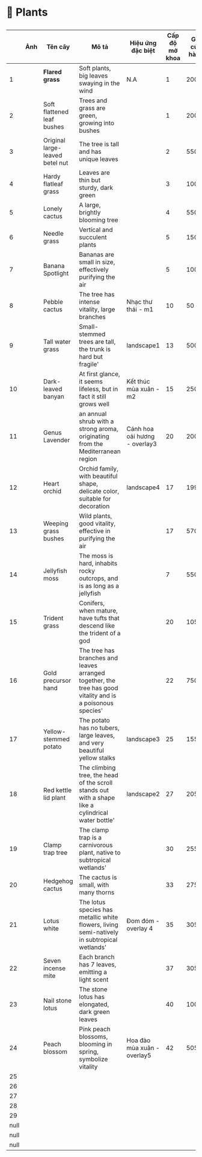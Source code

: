 # 🌱 Plants

##

<table><thead><tr><th data-type="number"></th><th>Ảnh</th><th>Tên cây</th><th>Mô tả</th><th>Hiệu ứng đặc biệt</th><th>Cấp độ mở khoa </th><th>Giá cửa hàng</th><th>Giá sử dụng</th><th>Tiền tệ</th></tr></thead><tbody><tr><td>1</td><td><img src="https://i.imgur.com/6j80exi.png" alt=""></td><td><strong>Flared grass</strong><br><br></td><td>Soft plants, big leaves swaying in the wind</td><td>N.A</td><td>1</td><td>200</td><td>200</td><td>oxygen</td></tr><tr><td>2</td><td><img src="https://i.imgur.com/bPAiNFt.png" alt=""></td><td>Soft flattened leaf bushes</td><td>Trees and grass are green, growing into bushes</td><td></td><td>1</td><td>200</td><td>200</td><td>oxygen</td></tr><tr><td>3</td><td><img src="https://i.imgur.com/mHWqeAk.png" alt=""></td><td>Original large-leaved betel nut</td><td>The tree is tall and has unique leaves</td><td></td><td>2</td><td>5500</td><td>1000</td><td>oxygen</td></tr><tr><td>4</td><td><img src="https://i.imgur.com/T4biogw.png" alt=""></td><td>Hardy flatleaf grass</td><td>Leaves are thin but sturdy, dark green</td><td></td><td>3</td><td>1000</td><td>500</td><td>oxygen</td></tr><tr><td>5</td><td><img src="https://i.imgur.com/cv95wOM.png" alt=""></td><td>Lonely cactus</td><td>A large, brightly blooming tree</td><td></td><td>4</td><td>5500</td><td>2000</td><td>oxygen</td></tr><tr><td>6</td><td><img src="https://i.imgur.com/g3MDlIV.png" alt=""></td><td>Needle grass</td><td>Vertical and succulent plants</td><td></td><td>5</td><td>1500</td><td>1000</td><td>oxygen</td></tr><tr><td>7</td><td><img src="https://i.imgur.com/cqQUJoy.png" alt=""></td><td>Banana Spotlight</td><td>Bananas are small in size, effectively purifying the air</td><td></td><td>5</td><td>100</td><td>5500</td><td>gemstone</td></tr><tr><td>8</td><td><img src="https://i.imgur.com/FZk0gxp.png" alt=""></td><td>Pebble cactus</td><td>The tree has intense vitality, large branches</td><td>Nhạc thư thái - m1</td><td>10</td><td>50</td><td>11500</td><td>ticket</td></tr><tr><td>9</td><td><img src="https://i.imgur.com/iQnZzlw.png" alt=""></td><td>Tall water grass</td><td>Small-stemmed trees are tall, the trunk is hard but fragile'</td><td>landscape1</td><td>13</td><td>5000</td><td>7500</td><td>oxygen</td></tr><tr><td>10</td><td><img src="https://i.imgur.com/4JgycKC.png" alt=""></td><td>Dark-leaved banyan</td><td>At first glance, it seems lifeless, but in fact it still grows well</td><td>Kết thúc mùa xuân - m2</td><td>15</td><td>25000</td><td>20000</td><td>oxygen</td></tr><tr><td>11</td><td><img src="https://i.imgur.com/SweLuPI.png" alt=""></td><td>Genus Lavender</td><td>an annual shrub with a strong aroma, originating from the Mediterranean region</td><td>Cánh hoa oải hương - overlay3</td><td>20</td><td>20000</td><td>20000</td><td>ticket</td></tr><tr><td>12</td><td><img src="https://i.imgur.com/HBKBzO2.png" alt=""></td><td>Heart orchid</td><td>Orchid family, with beautiful shape, delicate color, suitable for decoration</td><td>landscape4</td><td>17</td><td>199</td><td>5500</td><td>gemstone</td></tr><tr><td>13</td><td><img src="https://i.imgur.com/8TC2PNr.png" alt=""></td><td>Weeping grass bushes</td><td>Wild plants, good vitality, effective in purifying the air</td><td></td><td>17</td><td>5700</td><td>7500</td><td>oxygen</td></tr><tr><td>14</td><td><img src="https://i.imgur.com/rQyib9F.png" alt=""></td><td>Jellyfish moss</td><td>The moss is hard, inhabits rocky outcrops, and is as long as a jellyfish</td><td></td><td>7</td><td>5500</td><td>7500</td><td>oxygen</td></tr><tr><td>15</td><td><img src="https://i.imgur.com/dXWDsdv.png" alt=""></td><td>Trident grass</td><td>Conifers, when mature, have tufts that descend like the trident of a god</td><td></td><td>20</td><td>10500</td><td>15500</td><td>oxygen</td></tr><tr><td>16</td><td><img src="https://i.imgur.com/CatpGwB.png" alt=""></td><td>Gold precursor hand</td><td>The tree has branches and leaves arranged together, the tree has good vitality and is a poisonous species'<br>         </td><td></td><td>22</td><td>7500</td><td>12500</td><td>oxygen</td></tr><tr><td>17</td><td><img src="https://i.imgur.com/9yrWN6W.png" alt=""></td><td>Yellow-stemmed potato</td><td>The potato has no tubers, large leaves, and very beautiful yellow stalks</td><td>landscape3</td><td>25</td><td>15500</td><td>20500</td><td>oxygen</td></tr><tr><td>18</td><td><img src="https://i.imgur.com/vv7DukW.png" alt=""></td><td>Red kettle lid plant</td><td>The climbing tree, the head of the scroll stands out with a shape like a cylindrical water bottle'<br>            </td><td>landscape2</td><td>27</td><td>20500</td><td>30000</td><td>oxygen</td></tr><tr><td>19</td><td><img src="https://i.imgur.com/PBDcLNF.png" alt=""></td><td>Clamp trap tree</td><td>The clamp trap is a carnivorous plant, native to subtropical wetlands'<br>           </td><td></td><td>30</td><td>25500</td><td>35000</td><td>oxygen</td></tr><tr><td>20</td><td><img src="https://i.imgur.com/MYih4vP.png" alt=""></td><td>Hedgehog cactus</td><td>The cactus is small, with many thorns</td><td></td><td>33</td><td>27500</td><td>20000</td><td>oxygen</td></tr><tr><td>21</td><td><img src="https://i.imgur.com/6EpQzjW.png" alt=""></td><td>Lotus white</td><td>The lotus species has metallic white flowers, living semi-natively in subtropical wetlands'<br>          </td><td>Đom đóm - overlay 4</td><td>35</td><td>30500</td><td>50000</td><td>ticket</td></tr><tr><td>22</td><td><img src="https://i.imgur.com/ZTuHjmF.png" alt=""></td><td>Seven incense mite</td><td>Each branch has 7 leaves, emitting a light scent</td><td></td><td>37</td><td>30500</td><td>25000</td><td>oxygen</td></tr><tr><td>23</td><td><img src="https://i.imgur.com/hpj8ywc.png" alt=""></td><td>Nail stone lotus</td><td>The stone lotus has elongated, dark green leaves</td><td></td><td>40</td><td>10000</td><td>10000</td><td>oxygen</td></tr><tr><td>24</td><td><img src="https://i.imgur.com/JrZTaDo.png" alt=""></td><td>Peach blossom</td><td>Pink peach blossoms, blooming in spring, symbolize vitality</td><td>Hoa đào mùa xuân - overlay5</td><td>42</td><td>50500</td><td>50000</td><td>ticket</td></tr><tr><td>25</td><td><img src="https://i.imgur.com/VmgEbeF.png" alt=""></td><td></td><td></td><td></td><td></td><td></td><td></td><td></td></tr><tr><td>26</td><td><img src="https://i.imgur.com/8ihgvVR.png" alt=""></td><td></td><td></td><td></td><td></td><td></td><td></td><td></td></tr><tr><td>27</td><td><img src="https://i.imgur.com/GWVg139.png" alt=""></td><td></td><td></td><td></td><td></td><td></td><td></td><td></td></tr><tr><td>28</td><td><img src="https://i.imgur.com/m1PpUjS.png" alt=""></td><td></td><td></td><td></td><td></td><td></td><td></td><td></td></tr><tr><td>29</td><td><img src="https://i.imgur.com/qBpFXex.png" alt=""></td><td></td><td></td><td></td><td></td><td></td><td></td><td></td></tr><tr><td>null</td><td></td><td></td><td></td><td></td><td></td><td></td><td></td><td></td></tr><tr><td>null</td><td></td><td></td><td></td><td></td><td></td><td></td><td></td><td></td></tr><tr><td>null</td><td></td><td></td><td></td><td></td><td></td><td></td><td></td><td></td></tr></tbody></table>
